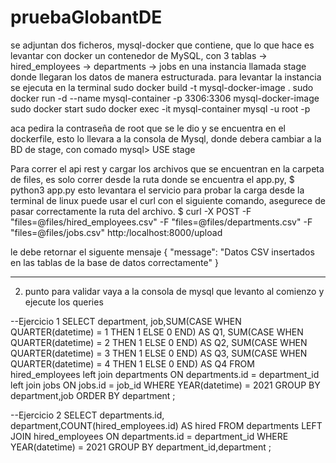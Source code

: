 # pruebaGlobantDE
se adjuntan dos ficheros, mysql-docker que contiene, que lo que hace es levantar con docker un contenedor de MySQL, con 3 tablas 
-> hired_employees
-> departments 
-> jobs
en una instancia llamada stage donde llegaran los datos de manera estructurada.
para levantar la instancia se ejecuta en la terminal 
sudo docker build -t mysql-docker-image .
sudo docker run -d --name mysql-container -p 3306:3306 mysql-docker-image
sudo docker start <id-contenedor>
sudo docker exec -it mysql-container mysql -u root -p

aca pedira la contraseña de root que se le dio y se encuentra en el dockerfile, esto lo llevara a la consola de Mysql, donde debera cambiar a la BD de stage, con comado 
mysql> USE stage

Para correr el api rest y cargar los archivos que se encuentran en la carpeta de files, es solo correr desde la ruta donde se encuentra el app.py, 
$ python3 app.py
esto levantara el servicio
para probar la carga desde la terminal de linux puede usar el curl con el siguiente comando, asegurece de pasar correctamente la ruta del archivo.
$ curl -X POST -F "files=@files/hired_employees.csv" -F "files=@files/departments.csv" -F "files=@files/jobs.csv" http:/localhost:8000/upload

le debe retornar el siguente mensaje 
{
  "message": "Datos CSV insertados en las tablas de la base de datos correctamente"
}

_____
2. punto
para validar vaya a la consola de mysql que levanto al comienzo y ejecute los queries

--Ejercicio 1
SELECT department, job,SUM(CASE WHEN QUARTER(datetime) = 1 THEN 1 ELSE 0 END) AS Q1, SUM(CASE WHEN QUARTER(datetime) = 2 THEN 1 ELSE 0 END) AS Q2,    SUM(CASE WHEN QUARTER(datetime) = 3 THEN 1 ELSE 0 END) AS Q3,    SUM(CASE WHEN QUARTER(datetime) = 4 THEN 1 ELSE 0 END) AS Q4 FROM     hired_employees  left join departments  ON departments.id = department_id left join jobs  ON jobs.id = job_id WHERE YEAR(datetime) = 2021 GROUP BY department,job ORDER BY   department ;

--Ejercicio 2
SELECT departments.id, department,COUNT(hired_employees.id) AS hired FROM departments LEFT JOIN hired_employees ON departments.id = department_id  WHERE YEAR(datetime) = 2021 GROUP BY department_id,department ;




